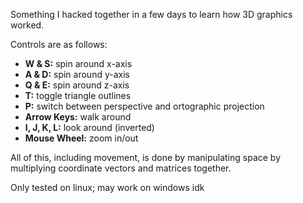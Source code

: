 Something I hacked together in a few days to learn how 3D graphics worked.

Controls are as follows:

- **W & S:** spin around x-axis
- **A & D:** spin around y-axis
- **Q & E:** spin around z-axis
- **T:** toggle triangle outlines
- **P:** switch between perspective and ortographic projection
- **Arrow Keys:** walk around
- **I, J, K, L:** look around (inverted)
- **Mouse Wheel:** zoom in/out

All of this, including movement, is done by manipulating space by multiplying coordinate vectors and matrices together.

Only tested on linux; may work on windows idk
